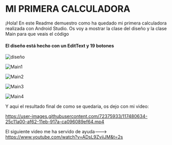 <h1>MI PRIMERA CALCULADORA</h1>

¡Hola! En este Readme demuestro como ha quedado mi primera calculadora realizada con Android Studio. Os voy a mostrar la clase del diseño y la clase Main para que veais el código



<h4>El diseño está hecho con un EditText y 19 botones</h4>

![diseño](https://user-images.githubusercontent.com/72375933/117478325-4b005900-af5f-11eb-8b3e-d75fab3d80bb.png)


![Main1](https://user-images.githubusercontent.com/72375933/117477930-dd542d00-af5e-11eb-97cd-0deb081e3cb1.png)


![Main2](https://user-images.githubusercontent.com/72375933/117478094-02e13680-af5f-11eb-8c94-782439834db8.png)


![Main3](https://user-images.githubusercontent.com/72375933/117478198-22785f00-af5f-11eb-9cbf-65dc44d5abda.png)


![Main4](https://user-images.githubusercontent.com/72375933/117477793-b4cc3300-af5e-11eb-9057-8683199f0ec6.png)


Y aqui el resultado final de como se quedaria, os dejo con mi video:


https://user-images.githubusercontent.com/72375933/117480634-25c11a00-af62-11eb-917a-ca096089ef64.mp4



El siguiente video me ha servido de ayuda---> https://www.youtube.com/watch?v=ADsL9ZviiJM&t=2s
